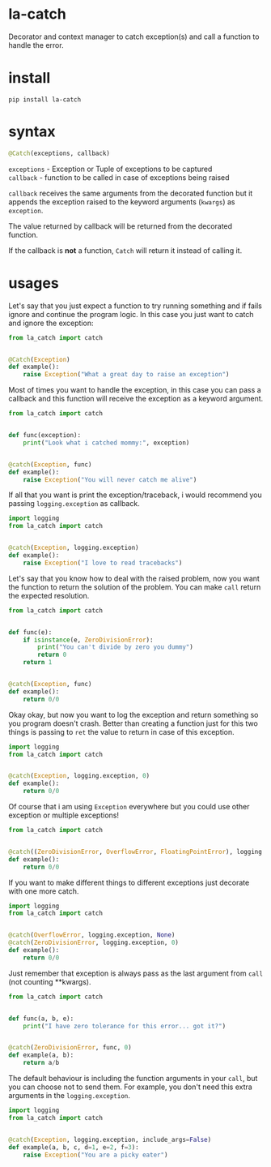 # la-catch
Decorator and context manager to catch exception(s) and call a function to handle the error.  

# install
`pip install la-catch`  

# syntax
```python
@Catch(exceptions, callback)
```
`exceptions` - Exception or Tuple of exceptions to be captured  
`callback` - function to be called in case of exceptions being raised  

`callback` receives the same arguments from the decorated function but it appends the exception raised to the keyword arguments (`kwargs`) as `exception`.  

The value returned by callback will be returned from the decorated function.  

If the callback is **not** a function, `Catch` will return it instead of calling it.  

# usages
Let's say that you just expect a function to try running something and if fails ignore and continue the program logic. In this case you just want to catch and ignore the exception:  
```python
from la_catch import catch


@Catch(Exception)
def example():
    raise Exception("What a great day to raise an exception")
```

Most of times you want to handle the exception, in this case you can pass a callback and this function will receive the exception as a keyword argument.  
```python
from la_catch import catch


def func(exception):
    print("Look what i catched mommy:", exception)


@catch(Exception, func)
def example():
    raise Exception("You will never catch me alive")
```

If all that you want is print the exception/traceback, i would recommend you passing `logging.exception` as callback.  
```python
import logging
from la_catch import catch


@catch(Exception, logging.exception)
def example():
    raise Exception("I love to read tracebacks")
```

Let's say that you know how to deal with the raised problem, now you want the function to return the solution of the problem. You can make `call` return the expected resolution.  
```python
from la_catch import catch


def func(e):
    if isinstance(e, ZeroDivisionError):
        print("You can't divide by zero you dummy")
        return 0
    return 1


@catch(Exception, func)
def example():
    return 0/0
```

Okay okay, but now you want to log the exception and return something so you program doesn't crash. Better than creating a function just for this two things is passing to `ret` the value to return in case of this exception.  
```python
import logging
from la_catch import catch


@catch(Exception, logging.exception, 0)
def example():
    return 0/0
```

Of course that i am using `Exception` everywhere but you could use other exception or multiple exceptions!  
```python
from la_catch import catch


@catch((ZeroDivisionError, OverflowError, FloatingPointError), logging.exception, 0)
def example():
    return 0/0
```

If you want to make different things to different exceptions just decorate with one more catch.  
```python
import logging
from la_catch import catch


@catch(OverflowError, logging.exception, None)
@catch(ZeroDivisionError, logging.exception, 0)
def example():
    return 0/0
```

Just remember that exception is always pass as the last argument from `call` (not counting **kwargs).  
```python
from la_catch import catch


def func(a, b, e):
    print("I have zero tolerance for this error... got it?")


@catch(ZeroDivisionError, func, 0)
def example(a, b):
    return a/b
```

The default behaviour is including the function arguments in your `call`, but you can choose not to send them. For example, you don't need this extra arguments in the `logging.exception`.  
```python
import logging
from la_catch import catch


@catch(Exception, logging.exception, include_args=False)
def example(a, b, c, d=1, e=2, f=3):
    raise Exception("You are a picky eater")
```
